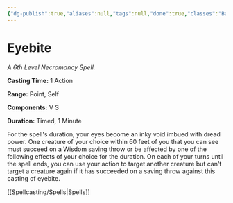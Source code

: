 ```yaml
---
{"dg-publish":true,"aliases":null,"tags":null,"done":true,"classes":"Bard, Sorcerer, Warlock, Wizard,","spellLevel":6,"school":"Necromancy","source":"PHB","permalink":"/spells/eyebite/","dgHomeLink":false,"dgPassFrontmatter":true}
---
```


# Eyebite
*A 6th Level Necromancy Spell.*

**Casting Time:** 1 Action

**Range:** Point, Self

**Components:** V S 

**Duration:** Timed, 1 Minute

For the spell's duration, your eyes become an inky void imbued with dread power. One creature of your choice within 60 feet of you that you can see must succeed on a Wisdom saving throw or be affected by one of the following effects of your choice for the duration. On each of your turns until the spell ends, you can use your action to target another creature but can't target a creature again if it has succeeded on a saving throw against this casting of eyebite.

[[Spellcasting/Spells|Spells]]